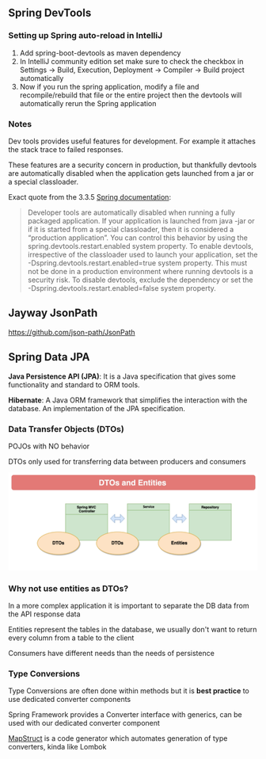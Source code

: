 ## Spring DevTools
### Setting up Spring auto-reload in IntelliJ

1. Add spring-boot-devtools as maven dependency
2. In IntelliJ community edition set make sure to check the checkbox in Settings -> Build, Execution, Deployment -> Compiler -> Build project automatically
3. Now if you run the spring application, modify a file and recompile/rebuild that file or the entire project then the devtools will automatically rerun the Spring application

### Notes

Dev tools provides useful features for development. For example it attaches the stack trace to failed responses.

These features are a security concern in production, but thankfully devtools are automatically disabled when the application gets launched from a jar or a special classloader.

Exact quote from the 3.3.5 [Spring documentation](https://docs.spring.io/spring-boot/reference/using/devtools.html#page-title):
> Developer tools are automatically disabled when running a fully packaged application. If your application is launched from java -jar or if it is started from a special classloader, then it is considered a “production application”. You can control this behavior by using the spring.devtools.restart.enabled system property. To enable devtools, irrespective of the classloader used to launch your application, set the -Dspring.devtools.restart.enabled=true system property. This must not be done in a production environment where running devtools is a security risk. To disable devtools, exclude the dependency or set the -Dspring.devtools.restart.enabled=false system property.

## Jayway JsonPath

https://github.com/json-path/JsonPath

## Spring Data JPA

**Java Persistence API (JPA)**: It is a Java specification that gives some functionality and standard to ORM tools.

**Hibernate**: A Java ORM framework that simplifies the interaction with the database. An implementation of the JPA specification.

### Data Transfer Objects (DTOs)

POJOs with NO behavior

DTOs only used for transferring data between producers and consumers

![dto-entity](docs/dtos-and-entities.png "HTTP requests")

### Why not use entities as DTOs?

In a more complex application it is important to separate the DB data from the API response data

Entities represent the tables in the database, we usually don't want to return every column from a table to the client

Consumers have different needs than the needs of persistence

### Type Conversions

Type Conversions are often done within methods but it is **best practice** to use dedicated converter components

Spring Framework provides a Converter interface with generics, can be used with our dedicated converter component

[MapStruct](https://mapstruct.org/documentation/reference-guide/) is a code generator which automates generation of type converters, kinda like Lombok